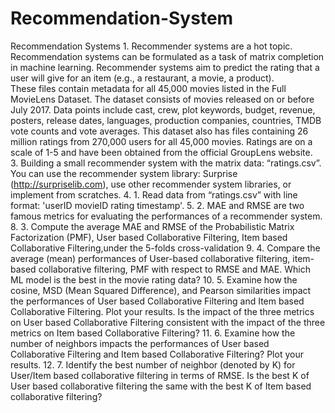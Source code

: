 # Recommendation-System
Recommendation Systems 1. Recommender systems are a hot topic. Recommendation systems can be formulated as a task of matrix completion in machine learning. Recommender systems aim to predict the rating that a user will give for an item (e.g., a restaurant, a movie, a product).  
These files contain metadata for all 45,000 movies listed in the Full MovieLens Dataset. 
The dataset consists of movies released on or before July 2017. Data points include cast, crew, plot keywords, budget, revenue, posters, release dates, languages, production companies, countries, TMDB vote counts and vote averages. This dataset also has files containing 26 million ratings from 270,000 users for all 45,000 movies. 
Ratings are on a scale of 1-5 and have been obtained from the official GroupLens website.  
3. Building a small recommender system with the matrix data: “ratings.csv”. You can use the recommender system library: Surprise (http://surpriselib.com), use other recommender system libraries, or implement from scratches.
4.      1.  Read data from “ratings.csv” with line format: 'userID movieID rating timestamp'.
5.      2. MAE and RMSE are two famous metrics for evaluating the performances of a recommender system. 
8.      3. Compute the average MAE and RMSE of the Probabilistic Matrix Factorization (PMF), User based Collaborative Filtering, Item based Collaborative Filtering,under the 5-folds cross-validation
9.      4. Compare the average (mean) performances of User-based collaborative filtering, item-based collaborative filtering, PMF with respect to RMSE and MAE. Which ML model is the best in the movie rating data?
10.     5. Examine how the cosine, MSD (Mean Squared Difference), and Pearson similarities impact the performances of User based Collaborative Filtering and Item based Collaborative Filtering. Plot your results. Is the impact of the three metrics on User based Collaborative Filtering consistent with the impact of the three metrics on Item based Collaborative Filtering?
11.     6. Examine how the number of neighbors impacts the performances of User based Collaborative Filtering and Item based Collaborative Filtering? Plot your results. 
12.     7. Identify the best number of neighbor (denoted by K) for User/Item based collaborative filtering in terms of RMSE. Is the best K of User based collaborative filtering the same with the best K of Item based collaborative filtering?
